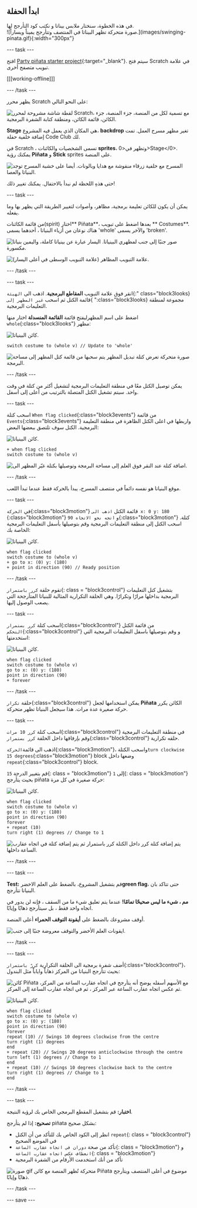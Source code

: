 ## ابدأ الحفلة

<div style="display: flex; flex-wrap: wrap">
<div style="flex-basis: 200px; flex-grow: 1; margin-right: 15px;">
في هذه الخطوة، سنختار ملابس بيناتا و نكتب كود التأرجح لها.
</div>
<div>
![صورة متحركة تظهر البيناتا في المنتصف وتتأرجح يميناً ويساراً.](images/swinging-pinata.gif){:width="300px"}
</div>
</div>

--- task ---

افتح [Party piñata starter project](https://scratch.mit.edu/projects/653082997/editor){:target="_blank"}. سيتم فتح Scratch في علامة تبويب متصفح أخرى.

[[[working-offline]]]

--- /task ---

يظهر محرر Scratch على النحو التالي:

![لقطة شاشة مشروحة لمحرر Scratch، مع تسمية لكل من المنصة، جزء المنصة، جزء الكائن، قائمة الكائن، ومنطقة كتابة الشفرة البرمجية.](images/scratch-interface.png)

**Stage** هي المكان الذي يعمل فيه المشروع، **backdrop** تغير مظهر مسرح العمل. تمت إضافة خلفية حفلة Code Club لك.

في Scratch ، تسمى الشخصيات والكائنات **sprites**، وتظهر في<0>Stage</0>. يمكنك رؤية **Piñata** و **Stick** sprites على المنصة.

![المسرح مع خلفية زرقاء منقوشة مع هدايا وبالونات. أيضا على خشبة المسرح توجد البنياتا والعصا.](images/backdrop-and-sprites.png)

حتى هذهِ اللحظة لم نبدأ بالاحتفال. يمكنك تغيير ذلك!

--- task ---

يمكن أن يكون للكائن تعليمة برمجية، مظاهر، وأصوات لتغيير الطريقة التي يظهر بها وما يفعله.

من قائمة الكائنات(spirit) اختار** Piñata**، بعدها اضغط على تبويب ** Costumes**. هناك نوعان من أزياء البنياتا ، أحدهما يسمى 'whole' والآخر يسمى 'broken'.

![صور جنبًا إلى جنب لمظهري البينياتا. اليسار عبارة عن بينياتا كاملة، واليمين بنياتا مكسورة.](images/pinata-costumes.png)

![علامة التبويب المظاهر (علامة التبويب الوسطى في أعلى اليسار).](images/costumes-tab.png)

--- /task ---

--- task ---

انقر فوق علامة التبويب **المقاطع البرمجية**. اذهب الى `الهيئة`{:" class="block3looks} 
قائمة الكتل ثم اسحب `غير المظهر إلى`{ ":class="block3looks} 
مجموعة لمنطقة التعليمات البرمجية.

اضغط على اسم المظهرليفتح قائمة **القائمة المنسدلة** اختار منها `whole`{:class="block3looks"} مظهر:

![كائن البينياتا.](images/pinata-sprite.png)

```blocks3
switch costume to (whole v) // Update to 'whole'
```

![صورة متحركة تعرض كتلة تبديل المظهر يتم سحبها من قائمة كتل المظهر إلى مساحة البرمجة.](images/switch-costume.gif)

--- /task ---

يمكن توصيل الكتل معًا في منطقة التعليمات البرمجية لتشغيل أكثر من كتلة في وقت واحد. سيتم تشغيل الكتل المتصلة بالترتيب من أعلى إلى أسفل.

--- task ---

اسحب كتلة `When flag clicked`{:class="block3events"} من قائمة `Events`{:class="block3events"} واربطها في اعلى الكتل الظاهرة في منطقة التعليمة البرمجية. الكتل سوف تلتصق ببعضها البعض:

![كائن البينياتا.](images/pinata-sprite.png)

```blocks3
+ when flag clicked
switch costume to (whole v)
```
![اضافة كتلة عند النقر فوق العلم إلى مساحة البرمجة وتوصيلها بكتلة غيّر المظهر الى.](images/add-flag-clicked.gif)

--- /task ---

موقع البنياتا هو نفسه دائماً في منتصف المسرح، يبدأ بالحركة فقط عندما تبدأ اللعب.

--- task ---

في `الحركة`{:class="block3motion"} قائمة الكتل `اذهب الى x: 0 y: 180`
{:class="block3motion"}
و `اتجه نحو الاتجاه 90`{:class="block3motion"} كتلة. اسحب الكتل إلى منطقة التعليمات البرمجية وقم بتوصيلها بأسفل التعليمات البرمجية الخاصة بك:

![كائن البينياتا.](images/pinata-sprite.png)

```blocks3
when flag clicked
switch costume to (whole v)
+ go to x: (0) y: (180)
+ point in direction (90) // Ready position
```

--- /task ---

تقوم حلقة `كرر باستمرار`{: class = "block3control"} بتشغيل كتل التعليمات البرمجية بداخلها مرارًا وتكرارًا. وهي الحلقة التكرارية المثالية للبنياتا المتأرجحة التي يصعب الوصول إليها.

--- task ---

اسحب كتلة `كرر بستمرار`{:class="block3control"} من قائمة الكتل `التحكم`{:class="block3control"} و وقم بتوصيلها باسفل التعليمات البرمجية التي استخدمتها:

![كائن البينياتا.](images/pinata-sprite.png)

```blocks3
when flag clicked
switch costume to (whole v)
go to x: (0) y: (180)
point in direction (90)
+ forever
```

--- /task ---

حلقة `تكرار`{:class="block3control"} 
يمكن استخدامها لجعل **Piñata** الكائن يكرر حركة صغيرة عدة مرات. هذا سيجعل البنياتا تظهر متحركة.

--- task ---

اسحب كتلة `كرر 10 مرات`{:class="block3control"} 
في منطقة التعليمات البرمجية وقم بإرفاقها داخل الحلقة `كرر بستمرار`{:class="block3control"} حلقه تكرارية.

اذهب الى قائمة`الحركة`{:class="block3motion"}، واسحب الكتلة`turn clockwise 15 degrees`{:class="block3motion"} block وضعها داخل `repeat`{:class="block3control"} block.

قم بتغيير الدرجة `15`{: class = "block3motion"} إلى `1`{: class = "block3motion"} بحيث يتأرجح piñata حركة صغيرة في كل مرة:

![كائن البينياتا.](images/pinata-sprite.png)

```blocks3
when flag clicked
switch costume to (whole v)
go to x: (0) y: (180)
point in direction (90)
forever
+ repeat (10) 
turn right (1) degrees // Change to 1
```
![يتم إضافة كتلة كرر داخل الكتلة كرر باستمرار ثم يتم إضافة كتلة في اتجاه عقارب الساعة داخلها.](images/add-repeat.gif)

--- /task ---

--- task ---

**Test:** قم بتشغيل المشروع، بالضغط على العلم الاخضر**green flag**، حتى تتاكد بان البنياتا تتأرجح.

**مم ، شيء ما ليس صحيحًا تمامًا!** عندما يتم تعليق شيء ما من السقف ، فإنه لن يدور في اتجاه واحد فقط ، بل سيتأرجح ذهابًا وإيابًا.

أوقف مشروعك بالضغط على **أيقونة التوقف الحمراء** أعلى المنصة.

![ايقونات العلم الأخضر والتوقف معروضة جنبًا إلى جنب.](images/start-stop.png)

--- /task ---

--- task ---

أضف شفرة برمجية الى الحلقة التكرارية `كررّ باستمرار`{:class="block3control"}، بحيث تتأرجح البنياتا من المركز ذهاباً واياباً مثل البندول:

![كائن Piñata مع الأسهم أسفله يوضح أنه يتأرجح في اتجاه عقارب الساعة من المركز، ثم عكس اتجاه عقارب الساعة عبر المركز ، ثم في اتجاه عقارب الساعة إلى المركز.](images/pinata-swing.png)

![كائن البينياتا.](images/pinata-sprite.png)

```blocks3
when flag clicked
switch costume to (whole v)
go to x: (0) y: (180)
point in direction (90)
forever
repeat (10) // Swings 10 degrees clockwise from the centre
turn right (1) degrees 
end
+ repeat (20) // Swings 20 degrees anticlockwise through the centre
turn left (1) degrees // Change to 1
end
+ repeat (10) // Swings 10 degrees clockwise back to the centre
turn right (1) degrees // Change to 1
end
```

--- /task ---

--- task ---

**اختبار:** قم بتشغيل المقطع البرمجي الخاص بك لرؤية النتيجة.

**تصحيح:** إذا لم يتأرجح piñata بشكل صحيح:
+ انظر إلى الكود الخاص بك للتأكد من أن الكتل `repeat`{: class = "block3control"} في الموضع الصحيح
+ تأكد من صحة `دوران في اتجاه عقارب الساعة`{: class = "block3motion"} و `انعطاف عكس اتجاه عقارب الساعة`{: class = "block3motion"}
+ تأكد من أنك استخدمت الأرقام من الشفرة البرمجية

![صورة gif متحركة تُظهر المنصة مع كائن Piñata موضوع في أعلى المنتصف ويتأرجح ذهابًا وإيابًا.](images/swinging-pinata.gif)

--- /task ---

--- save ---

